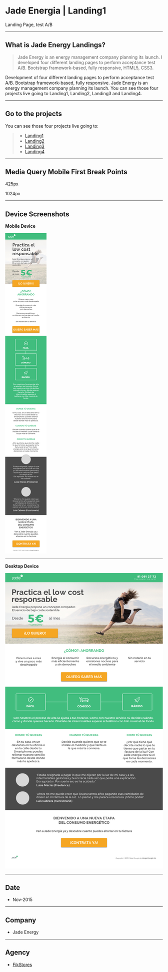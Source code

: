 # Jade Energia | Landing1
Landing Page, test A/B


----
## What is Jade Energy Landings?

> Jade Energy is an energy management company planning its launch. I developed four different landing pages to perform acceptance test A/B. Bootstrap framework-based, fully responsive, HTML5, CSS3.

Development of four different landing pages to perform acceptance test A/B. Bootstrap framework-based, fully responsive. Jade Energy is an energy management company planning its launch. You can see those four projects live going to Landing1, Landing2, Landing3 and Landing4. 

----
## Go to the projects
You can see those four projects live going to: 

>* [Landing1](https://margaomar.com/en/jadeEnergia/Landing1/index.html) 
>* [Landing2](https://margaomar.com/en/jadeEnergia/Landing2/index.html) 
>* [Landing3](https://margaomar.com/en/jadeEnergia/Landing3/index.html) 
>* [Landing4](https://margaomar.com/en/jadeEnergia/Landing4/index.html) 


----
## Media Query Mobile First Break Points

425px

1024px

----
## Device Screenshots
**Mobile Device**


![Jade Energy Landing 1.](screenshoots/landing1_iPhone6.jpg) 


----


**Desktop Device**


![Jade Energy Landing 1.](screenshoots/landing1_Desktop.jpg) 



----
## Date
* Nov-2015

----
## Company
* Jade Energy

----
## Agency
* [FikStores](https://thefik.com)

